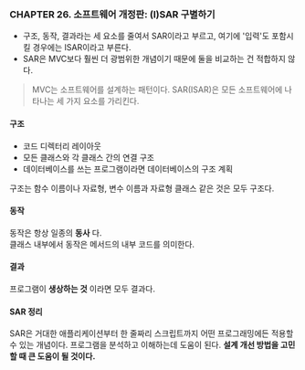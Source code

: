 ### CHAPTER 26. 소프트웨어 개정판: (I)SAR 구별하기

- 구조, 동작, 결과라는 세 요소를 줄여서 SAR이라고 부르고, 여기에 '입력'도 포함시킬 경우에는 ISAR이라고 부른다. 
- SAR은 MVC보다 훨씬 더 광범위한 개념이기 때문에 둘을 비교하는 건 적합하지 않다. 

> MVC는 소프트웨어를 설계하는 패턴이다. SAR(ISAR)은 모든 소프트웨어에 나타나는 세 가지 요소를 가리킨다.

#### 구조

- 코드 디렉터리 레이아웃
- 모든 클래스와 각 클래스 간의 연결 구조
- 데이터베이스를 쓰는 프로그램이라면 데이터베이스의 구조 계획

구조는 함수 이름이나 자료형, 변수 이름과 자료형 클래스 같은 것은 모두 구조다.

#### 동작

동작은 항상 일종의 __동사__ 다.  
클래스 내부에서 동작은 메서드의 내부 코드를 의미한다.

#### 결과 

프로그램이 __생상하는 것__ 이라면 모두 결과다. 

#### SAR 정리 

SAR은 거대한 애플리케이션부터 한 줄짜리 스크립트까지 어떤 프로그래밍에든 적용할 수 있는 개념이다. 프로그램을 분석하고 이해하는데 도움이 된다. 
__설계 개선 방법을 고민할 때 큰 도움이 될 것이다.__ 
